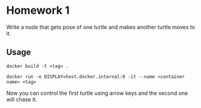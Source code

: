 # Homework 1
Write a node that gets pose of one turtle and makes another turtle moves to it.
 
## Usage

`docker build -t <tag> .`

`docker run -e DISPLAY=host.docker.internal:0 -it --name <container name> <tag>`

Now you can control the first turtle using arrow keys and the second one will chase it.